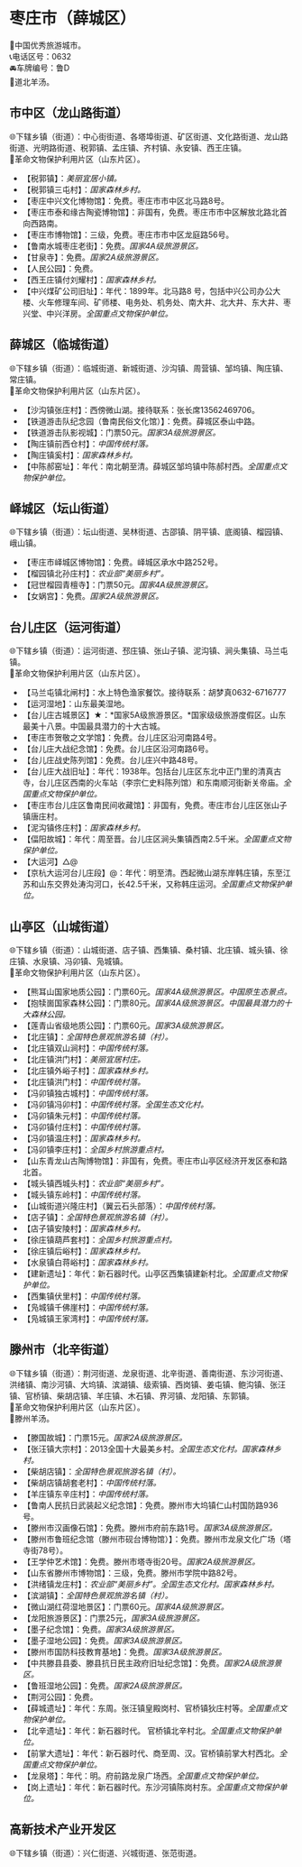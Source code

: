 # 枣庄市（薛城区）  
🏅中国优秀旅游城市。   
📞电话区号：0632  
🚘车牌编号：鲁D  
🍴道北羊汤。   

## 市中区（龙山路街道）  
🌐下辖乡镇（街道）：中心街街道、各塔埠街道、矿区街道、文化路街道、龙山路街道、光明路街道、税郭镇、孟庄镇、齐村镇、永安镇、西王庄镇。    
🚩革命文物保护利用片区（山东片区）。   
  
* 【税郭镇】：*美丽宜居小镇。*  
* 【税郭镇三屯村】：*国家森林乡村。*  
* 【枣庄中兴文化博物馆】：免费。枣庄市市中区北马路8号。   
* 【枣庄市泰和缘古陶瓷博物馆】：非国有，免费。枣庄市市中区解放北路北首向西路南。   
* 【枣庄市博物馆】：三级，免费。枣庄市市中区龙庭路56号。   
* 【鲁南水城枣庄老街】：免费。*国家4A级旅游景区。*  
* 【甘泉寺】：免费。*国家2A级旅游景区。*  
* 【人民公园】：免费。   
* 【西王庄镇付刘耀村】：*国家森林乡村。*  
* 【中兴煤矿公司旧址】：年代：1899年。北马路8 号，包括中兴公司办公大楼、火车修理车间、矿师楼、电务处、机务处、南大井、北大井、东大井、枣兴堂、中兴洋房。*全国重点文物保护单位。*  
  
## 薛城区（临城街道）  
🌐下辖乡镇（街道）：临城街道、新城街道、沙沟镇、周营镇、邹坞镇、陶庄镇、常庄镇。   
🚩革命文物保护利用片区（山东片区）。   
  
* 【沙沟镇张庄村】：西傍微山湖。接待联系：张长席13562469706。   
* 【铁道游击队纪念园（鲁南民俗文化馆）】：免费。薛城区泰山中路。   
* 【铁道游击队影视城】：门票50元。*国家3A级旅游景区。*  
* 【陶庄镇前西仓村】：*中国传统村落。*  
* 【陶庄镇奚村】：*国家森林乡村。*  
* 【中陈郝窑址】：年代：南北朝至清。薛城区邹坞镇中陈郝村西。*全国重点文物保护单位。*  
  
## 峄城区（坛山街道）  
🌐下辖乡镇（街道）：坛山街道、吴林街道、古邵镇、阴平镇、底阁镇、榴园镇、峨山镇。    
  
* 【枣庄市峄城区博物馆】：免费。峄城区承水中路252号。   
* 【榴园镇北孙庄村】：*农业部“美丽乡村”。*  
* 【冠世榴园青檀寺】：门票50元。*国家4A级旅游景区。*  
* 【女娲宫】：免费。*国家2A级旅游景区。*  

## 台儿庄区（运河街道）  
🌐下辖乡镇（街道）：运河街道、邳庄镇、张山子镇、泥沟镇、涧头集镇、马兰屯镇。   
🚩革命文物保护利用片区（山东片区）。   
  
* 【马兰屯镇北闸村】：水上特色渔家餐饮。接待联系：胡梦真0632-6716777  
* 【运河湿地】：山东最美湿地。   
* 【台儿庄古城景区】★：*国家5A级旅游景区。*国家级级旅游度假区。山东最美十八景。中国最具潜力的十大古城。   
* 【枣庄市贺敬之文学馆】：免费。台儿庄区沿河南路4号。   
* 【台儿庄大战纪念馆】：免费。台儿庄区沿河南路6号。   
* 【台儿庄战史陈列馆】：免费。台儿庄兴中路48号。   
* 【台儿庄大战旧址】：年代：1938年。包括台儿庄区东北中正门里的清真古寺，台儿庄区西南的火车站（李宗仁史料陈列馆）和东南顺河街新关帝庙。*全国重点文物保护单位。*   
* 【枣庄市台儿庄区鲁南民间收藏馆】：非国有，免费。枣庄市台儿庄区张山子镇唐庄村。   
* 【泥沟镇佟庄村】：*国家森林乡村。*  
* 【偪阳故城】：年代：周至晋。台儿庄区涧头集镇西南2.5千米。*全国重点文物保护单位。*   
* 【大运河】△@  
* 【京杭大运河台儿庄段】@：年代：明至清。西起微山湖东岸韩庄镇，东至江苏和山东交界处涛沟河口，长42.5千米，又称韩庄运河。*全国重点文物保护单位。*   

## 山亭区（山城街道）  
🌐下辖乡镇（街道）：山城街道、店子镇、西集镇、桑村镇、北庄镇、城头镇、徐庄镇、水泉镇、冯卯镇、凫城镇。    
🚩革命文物保护利用片区（山东片区）。   
  
* 【熊耳山国家地质公园】：门票60元。*国家4A级旅游景区。中国原生态景点。*  
* 【抱犊崮国家森林公园】：门票80元。*国家4A级旅游景区。中国最具潜力的十大森林公园。*  
* 【莲青山省级地质公园】：门票60元。*国家3A级旅游景区。*  
* 【北庄镇】：*全国特色景观旅游名镇（村）。*  
* 【北庄镇双山涧村】：*中国传统村落。*  
* 【北庄镇洪门村】：*美丽宜居村庄。*  
* 【北庄镇外峪子村】：*国家森林乡村。*  
* 【北庄镇洪门村】：*中国传统村落。*  
* 【冯卯镇独古城村】：*中国传统村落。*  
* 【冯卯镇冯卯村】：*中国传统村落。全国生态文化村。*  
* 【冯卯镇朱元村】：*中国传统村落。*  
* 【冯卯镇付庄村】：*中国传统村落。*  
* 【冯卯镇温庄村】：*国家森林乡村。*  
* 【冯卯镇李庄村】：*全国乡村旅游重点村。*  
* 【山东青龙山古陶博物馆】：非国有，免费。枣庄市山亭区经济开发区泰和路北首。   
* 【城头镇西城头村】：*农业部“美丽乡村”。*  
* 【城头镇东岭村】：*中国传统村落。*  
* 【山城街道兴隆庄村】（翼云石头部落）：*中国传统村落。*  
* 【店子镇】：*全国特色景观旅游名镇（村）。*  
* 【店子镇安陵村】：*国家森林乡村。*  
* 【徐庄镇葫芦套村】：*全国乡村旅游重点村。*  
* 【徐庄镇后峪村】：*国家森林乡村。*  
* 【水泉镇白蒋峪村】：*国家森林乡村。*  
* 【建新遗址】：年代：新石器时代。山亭区西集镇建新村北。*全国重点文物保护单位。*    
* 【西集镇伏里村】：*中国传统村落。*  
* 【凫城镇千佛崖村】：*中国传统村落。*  
* 【凫城镇王家湾村】：*中国传统村落。*  
  
## 滕州市（北辛街道）  
🌐下辖乡镇（街道）：荆河街道、龙泉街道、北辛街道、善南街道、东沙河街道、洪绪镇、南沙河镇、大坞镇、滨湖镇、级索镇、西岗镇、姜屯镇、鲍沟镇、张汪镇、官桥镇、柴胡店镇、羊庄镇、木石镇、界河镇、龙阳镇、东郭镇。    
🚩革命文物保护利用片区（山东片区）。   
🍴滕州羊汤。   
  
* 【滕国故城】：门票15元。*国家2A级旅游景区。*  
* 【张汪镇大宗村】：2013全国十大最美乡村。*全国生态文化村。国家森林乡村。*  
* 【柴胡店镇】：*全国特色景观旅游名镇（村）。*  
* 【柴胡店镇胡套老村】：*中国传统村落。*  
* 【羊庄镇东辛庄村】：*中国传统村落。*  
* 【鲁南人民抗日武装起义纪念馆】：免费。滕州市大坞镇仁山村国防路936号。   
* 【滕州市汉画像石馆】：免费。滕州市府前东路1号。*国家3A级旅游景区。*  
* 【滕州市鲁班纪念馆（滕州市砚台博物馆）】：免费。滕州市龙泉文化广场（塔寺街78号）。   
* 【王学仲艺术馆】：免费。滕州市塔寺街20号。*国家2A级旅游景区。*  
* 【山东省滕州市博物馆】：三级，免费。滕州市学院中路82号。   
* 【洪绪镇龙庄村】：*农业部“美丽乡村”。全国生态文化村。国家森林乡村。*  
* 【滨湖镇】：*全国特色景观旅游名镇（村）。*  
* 【微山湖红荷湿地景区】：门票60元。*国家4A级旅游景区。*  
* 【龙阳旅游景区】：门票25元，*国家3A级旅游景区。*  
* 【墨子纪念馆】：免费。*国家3A级旅游景区。*  
* 【墨子湿地公园】：免费。*国家3A级旅游景区。*  
* 【滕州市国防科技教育基地】：免费。*国家3A级旅游景区。*  
* 【中共滕县县委、滕县抗日民主政府旧址纪念馆】：免费。*国家2A级旅游景区。*  
* 【鲁班湿地公园】：免费。*国家2A级旅游景区。*  
* 【荆河公园】：免费。   
* 【薛城遗址】：年代：东周。张汪镇皇殿岗村、官桥镇狄庄村等。*全国重点文物保护单位。*  
* 【北辛遗址】：年代：新石器时代。  官桥镇北辛村北。*全国重点文物保护单位。*  
* 【前掌大遗址】：年代：新石器时代、商至周、汉。官桥镇前掌大村西北。*全国重点文物保护单位。*  
* 【龙泉塔】：年代：明。府前路龙泉广场西。*全国重点文物保护单位。*  
* 【岗上遗址】：年代：新石器时代。东沙河镇陈岗村东。*全国重点文物保护单位。*    
  
## 高新技术产业开发区  
🌐下辖乡镇（街道）：兴仁街道、兴城街道、张范街道。   